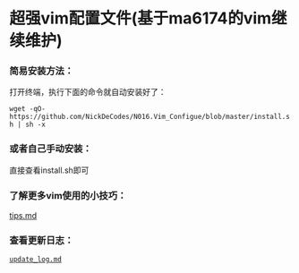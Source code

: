 # 超强vim配置文件(基于ma6174的vim继续维护)

### 简易安装方法：

打开终端，执行下面的命令就自动安装好了：

`wget -qO- https://github.com/NickDeCodes/N016.Vim_Configue/blob/master/install.sh | sh -x`

### 或者自己手动安装：

直接查看install.sh即可

### 了解更多vim使用的小技巧：

[tips.md](tips.md)

### 查看更新日志：

[`update_log.md`](update_log.md)
